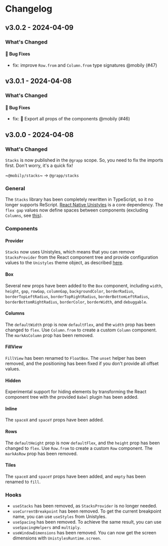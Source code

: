 # Changelog

## v3.0.2 - 2024-04-09

### What's Changed

#### 🐛 Bug Fixes

- fix: improve `Row.from` and `Column.from` type signatures @mobily (#47)

## v3.0.1 - 2024-04-08

### What's Changed

#### 🐛 Bug Fixes

- fix: 🐛 Export all props of the components @mobily (#46)

## v3.0.0 - 2024-04-08

### What's Changed

`Stacks` is now published in the `@grapp` scope. So, you need to fix the imports first. Don't worry, it's a quick fix!

~`@mobily/stacks`~ → `@grapp/stacks`

### General

The `Stacks` library has been completely rewritten in TypeScript, so it no longer supports ReScript.
[React Native Unistyles](https://github.com/jpudysz/react-native-unistyles) is a core dependency.
The `flex gap` values now define spaces between components (excluding `Columns`, see [this](https://github.com/Doist/reactist/pull/739#issuecomment-1373825792)).

### Components

#### Provider

`Stacks` now uses Unistyles, which means that you can remove `StacksProvider` from the React component tree and provide configuration values to the `Unistyles` theme object, as described [here](/docs/getting-started).

#### Box

Several new props have been added to the `Box` component, including `width`, `height`, `gap`, `rowGap`, `columnGap`, `backgroundColor`, `borderRadius`, `borderTopLeftRadius`, `borderTopRightRadius`, `borderBottomLeftRadius`, `borderBottomRightRadius`, `borderColor`, `borderWidth`, and `debuggable`.

#### Columns

The `defaultWidth` prop is now `defaultFlex`, and the `width` prop has been changed to `flex`.
Use `Column.from` to create a custom `Column` component.
The `markAsColumn` prop has been removed.

#### FillView

`FillView` has been renamed to `FloatBox`.
The `unset` helper has been removed, and the positioning has been fixed if you don't provide all offset values.

#### Hidden

Experimental support for hiding elements by transforming the React component tree with the provided `Babel` plugin has been added.

#### Inline

The `spaceX` and `spaceY` props have been added.

#### Rows

The `defaultHeight` prop is now `defaultFlex`, and the `height` prop has been changed to `flex`.
Use `Row.from` to create a custom `Row` component.
The `markAsRow` prop has been removed.

#### Tiles

The `spaceX` and `spaceY` props have been added, and `empty` has been renamed to `fill`.

### Hooks

- `useStacks` has been removed, as `StacksProvider` is no longer needed.
- `useCurrentBreakpoint` has been removed. To get the current breakpoint name, you can use `useStyles` from Unistyles.
- `useSpacing` has been removed. To achieve the same result, you can use `useSpacingHelpers` and `multiply`.
- `useWindowDimensions` has been removed. You can now get the screen dimensions with `UnistylesRuntime.screen`.

